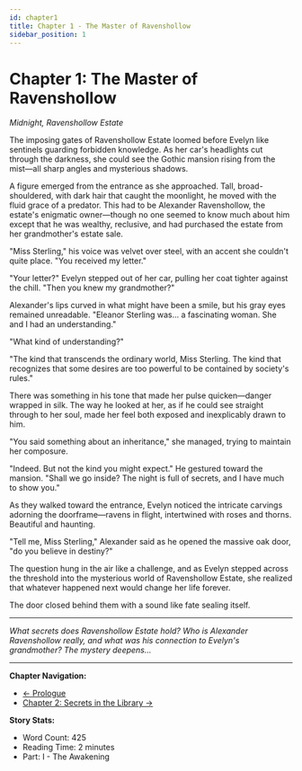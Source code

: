 ```yaml
---
id: chapter1
title: Chapter 1 - The Master of Ravenshollow
sidebar_position: 1
---
```


# Chapter 1: The Master of Ravenshollow

*Midnight, Ravenshollow Estate*

The imposing gates of Ravenshollow Estate loomed before Evelyn like sentinels guarding forbidden knowledge. As her car's headlights cut through the darkness, she could see the Gothic mansion rising from the mist—all sharp angles and mysterious shadows.

A figure emerged from the entrance as she approached. Tall, broad-shouldered, with dark hair that caught the moonlight, he moved with the fluid grace of a predator. This had to be Alexander Ravenshollow, the estate's enigmatic owner—though no one seemed to know much about him except that he was wealthy, reclusive, and had purchased the estate from her grandmother's estate sale.

"Miss Sterling," his voice was velvet over steel, with an accent she couldn't quite place. "You received my letter."

"Your letter?" Evelyn stepped out of her car, pulling her coat tighter against the chill. "Then you knew my grandmother?"

Alexander's lips curved in what might have been a smile, but his gray eyes remained unreadable. "Eleanor Sterling was... a fascinating woman. She and I had an understanding."

"What kind of understanding?"

"The kind that transcends the ordinary world, Miss Sterling. The kind that recognizes that some desires are too powerful to be contained by society's rules."

There was something in his tone that made her pulse quicken—danger wrapped in silk. The way he looked at her, as if he could see straight through to her soul, made her feel both exposed and inexplicably drawn to him.

"You said something about an inheritance," she managed, trying to maintain her composure.

"Indeed. But not the kind you might expect." He gestured toward the mansion. "Shall we go inside? The night is full of secrets, and I have much to show you."

As they walked toward the entrance, Evelyn noticed the intricate carvings adorning the doorframe—ravens in flight, intertwined with roses and thorns. Beautiful and haunting.

"Tell me, Miss Sterling," Alexander said as he opened the massive oak door, "do you believe in destiny?"

The question hung in the air like a challenge, and as Evelyn stepped across the threshold into the mysterious world of Ravenshollow Estate, she realized that whatever happened next would change her life forever.

The door closed behind them with a sound like fate sealing itself.

---

*What secrets does Ravenshollow Estate hold? Who is Alexander Ravenshollow really, and what was his connection to Evelyn's grandmother? The mystery deepens...*

---

**Chapter Navigation:**
- [← Prologue](../prologue)
- [Chapter 2: Secrets in the Library →](chapter2)

**Story Stats:**
- Word Count: 425
- Reading Time: 2 minutes
- Part: I - The Awakening
